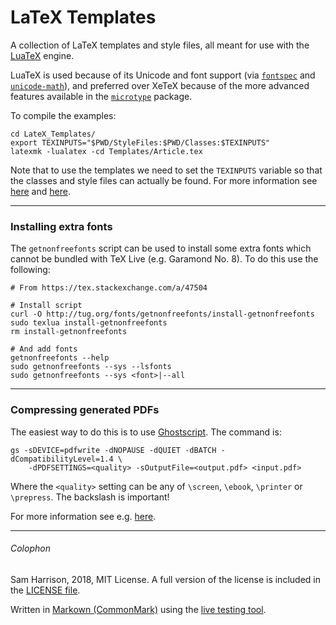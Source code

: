 # LaTeX Templates

A collection of LaTeX templates and style files, all meant for use with the
[LuaTeX](http://www.luatex.org/) engine.

LuaTeX is used because of its Unicode and font support (via
[`fontspec`](https://ctan.org/pkg/fontspec)
and [`unicode-math`](https://ctan.org/pkg/unicode-math)), and preferred over
XeTeX because of the more advanced features available in the
[`microtype`](https://ctan.org/pkg/microtype) package.

To compile the examples:
```
cd LateX_Templates/
export TEXINPUTS="$PWD/StyleFiles:$PWD/Classes:$TEXINPUTS"
latexmk -lualatex -cd Templates/Article.tex
```

Note that to use the templates we need to set the `TEXINPUTS` variable so that
the classes and style files can actually be found. For more information see
[here](https://texfaq.org/FAQ-tempinst) and
[here](https://stackoverflow.com/a/4483042).

--------------------
### Installing extra fonts

The `getnonfreefonts` script can be used to install some extra fonts which
cannot be bundled with TeX Live (e.g. Garamond No. 8). To do this use the
following:
```
# From https://tex.stackexchange.com/a/47504

# Install script
curl -O http://tug.org/fonts/getnonfreefonts/install-getnonfreefonts
sudo texlua install-getnonfreefonts
rm install-getnonfreefonts

# And add fonts
getnonfreefonts --help
sudo getnonfreefonts --sys --lsfonts
sudo getnonfreefonts --sys <font>|--all
```

--------------------
### Compressing generated PDFs

The easiest way to do this is to use [Ghostscript](https://ghostscript.com/).
The command is:
```
gs -sDEVICE=pdfwrite -dNOPAUSE -dQUIET -dBATCH -dCompatibilityLevel=1.4 \
    -dPDFSETTINGS=<quality> -sOutputFile=<output.pdf> <input.pdf>
```
Where the `<quality>` setting can be any of `\screen`, `\ebook`, `\printer` or
`\prepress`. The backslash is important!

For more information see e.g. [here](https://tex.stackexchange.com/a/41273).

--------------------

###### Colophon
Sam Harrison, 2018, MIT License.
A full version of the license is included in the [LICENSE file](LICENSE).

Written in [Markown (CommonMark)](http://commonmark.org/) using the
[live testing tool](http://try.commonmark.org/).
